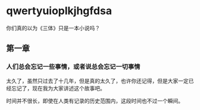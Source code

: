 # qwertyuioplkjhgfdsa

你们真的以为《三体》只是一本小说吗？



## 第一章

### 人们总会忘记一些事情，或者说总会忘记一切事情

太久了，虽然只过去了十几年，但是真的太久了，也许你还记得，但是大家一定已经忘记了，现在我为大家讲述这个故事吧。

时间并不很长，即使在人类有记录的历史范围内，这段时间也不过一个瞬间。

